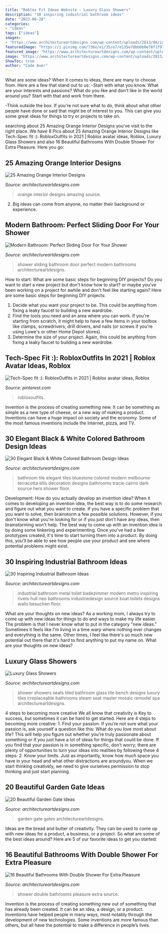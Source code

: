 ```yaml
---
title: "Roblox Fit Ideas Website - Luxury Glass Showers"
description: "30 inspiring industrial bathroom ideas"
date: "2023-06-28"
categories:
- "ideas"
tags: ["ideas"]
images:
- "https://www.architectureartdesigns.com/wp-content/uploads/2013/06/inviewinteriordesign._com.jpg"
featuredImage: "https://i.pinimg.com/736x/e1/35/e7/e135e7dbb0b0e78f1f97375913e8065f.jpg"
featured_image: "https://www.architectureartdesigns.com/wp-content/uploads/2016/01/7-33.jpg"
image: "https://www.architectureartdesigns.com/wp-content/uploads/2013/03/ArchitectureArtDesigns-964.jpg"
ShowToc: true
author: "Cade Auer"
---
```



What are some ideas?
When it comes to ideas, there are many to choose from. Here are a few that stand out to us:
-Start with what you know. What are your interests and passions? What do you like and don't like in the world around you? Start with that and work from there.

-Think outside the box. If you're not sure what to do, think about what other people have done or said that might be of interest to you. This can give you some great ideas for things to try or projects to take on.

	

		
searching about 25 Amazing Orange Interior Designs you've visit to the right place. We have 8 Pics about 25 Amazing Orange Interior Designs like Tech-Spec fit :): RobloxOutfits in 2021 | Roblox avatar ideas, Roblox, Luxury Glass Showers and also 16 Beautiful Bathrooms With Double Shower For Extra Pleasure. Here you go:
		
    
## 25 Amazing Orange Interior Designs

<img loading=lazy src="https://www.architectureartdesigns.com/wp-content/uploads/2013/10/1827-630x472.jpg" onerror="this.onerror=null;this.src='https://tse4.mm.bing.net/th?id=OIP.lKgwvS9seyRDxrWp7C77_gHaFj&amp;pid=15.1';" alt="25 Amazing Orange Interior Designs">

_Source: architectureartdesigns.com_

>orange interior designs amazing source. 

	

2. Big ideas can come from anyone, no matter their background or experience.

    
## Modern Bathroom: Perfect Sliding Door For Your Shower

<img loading=lazy src="https://www.architectureartdesigns.com/wp-content/uploads/2013/03/ArchitectureArtDesigns-964.jpg" onerror="this.onerror=null;this.src='https://tse4.mm.bing.net/th?id=OIP.J3fz7hXNRMS0W7YR-T19vQHaIY&amp;pid=15.1';" alt="Modern Bathroom: Perfect Sliding Door For Your Shower">

_Source: architectureartdesigns.com_

>shower sliding bathroom door perfect modern bathrooms architectureartdesigns. 

	

How to start: What are some basic steps for beginning DIY projects?
Do you want to start a new project but don't know how to start? or maybe you've been working on a project for awhile and don't feel like starting again? Here are some basic steps for beginning DIY projects:
1. Decide what you want your project to be. This could be anything from fixing a leaky faucet to building a new wardrobe. 
2. Find the tools you need and an area where you can work. If you're starting from scratch, it might help to have a few items in your toolbox like clamps, screwdrivers, drill drivers, and nails (or screws if you're using Lowe's or other Home Depot stores). 
3. Determine the size of your project. Again, this could be anything from fixing a leaky faucet to building a new wardrobe. 

    
## Tech-Spec Fit :): RobloxOutfits In 2021 | Roblox Avatar Ideas, Roblox

<img loading=lazy src="https://i.pinimg.com/736x/e1/35/e7/e135e7dbb0b0e78f1f97375913e8065f.jpg" onerror="this.onerror=null;this.src='https://tse3.mm.bing.net/th?id=OIP.arL6ScxGFBymtlPiXdDtnwHaH0&amp;pid=15.1';" alt="Tech-Spec fit :): RobloxOutfits in 2021 | Roblox avatar ideas, Roblox">

_Source: pinterest.com_

>robloxoutfits. 

	

Invention is the process of creating something new. It can be something as simple as a new type of cheese, or a new way of making a product. Inventions can have a huge impact on society and the economy. Some of the most famous inventions include the Internet, pizza, and TV.

    
## 30 Elegant Black &amp; White Colored Bathroom Design Ideas

<img loading=lazy src="https://www.architectureartdesigns.com/wp-content/uploads/2013/10/2112.jpg" onerror="this.onerror=null;this.src='https://tse4.mm.bing.net/th?id=OIP.KcLUSPnMTLno9pzc-_yUNgAAAA&amp;pid=15.1';" alt="30 Elegant Black &amp; White Colored Bathroom Design Ideas">

_Source: architectureartdesigns.com_

>bathroom tile elegant tiles bluestone colored modern melbourne terracotta ellis decoration designs bathrooms tracie cairns dark source hers shower floor. 

	

Development: How do you actually develop an invention idea?
When it comes to developing an invention idea, the best way is to do some research and figure out what you want to create. If you have a specific problem that you want to solve, then brainstorm a few possible solutions. However, if you don't know what you're looking for or if you just don't have any ideas, then brainstorming won't help. The best way to come up with an invention idea is by doing some tinkering and experimenting. Once you've had a few prototypes created, it's time to start turning them into a product. By doing this, you'll be able to see how people use your product and see where potential problems might exist.

    
## 30 Inspiring Industrial Bathroom Ideas

<img loading=lazy src="https://www.architectureartdesigns.com/wp-content/uploads/2013/07/257.jpg" onerror="this.onerror=null;this.src='https://tse1.mm.bing.net/th?id=OIP.a9f07tW56Oi98j6-NVz6YQHaLH&amp;pid=15.1';" alt="30 Inspiring Industrial Bathroom Ideas">

_Source: architectureartdesigns.com_

>industrial bathroom metal toilet badezimmer modern metro inspiring rivets hull neo bathrooms industriedesign source boat toilets designs walls besuchen floor. 

	

What are your thoughts on new ideas?
As a working mom, I always try to come up with new ideas for things to do and ways to make my life easier. The problem is that I never know what to put in the category "new ideas." Sometimes it feels like I'm living in a time warp where nothing ever changes and everything is the same. Other times, I feel like there's so much new potential out there that it's hard to find anything to put my name on. What are your thoughts on new ideas?

    
## Luxury Glass Showers

<img loading=lazy src="https://www.architectureartdesigns.com/wp-content/uploads/2013/06/inviewinteriordesign._com.jpg" onerror="this.onerror=null;this.src='https://tse4.mm.bing.net/th?id=OIP.AJ_mAcselN6VfEffifOyjQAAAA&amp;pid=15.1';" alt="Luxury Glass Showers">

_Source: architectureartdesigns.com_

>shower showers seats tiled bathroom glass tile bench designs luxury tiles irreplaceable bathrooms steam seat master mosaic remodel spa architectureartdesigns. 

	

4 steps to becoming more creative
We all know that creativity is Key to success, but sometimes it can be hard to get started. Here are 4 steps to becoming more creative: 1. Find your passion. If you’re not sure what your passion is, ask yourself a question like this: What do you love most about life? This will help you figure out whether you’re truly passionate about something or if you just have a lot of ideas for things that could be done. If you find that your passion is in something specific, don’t worry; there are plenty of opportunities to turn your ideas into realities by following these 4 steps: 
2. Know your limits. Just as importantly, know how much space you have in your head and what other distractions are aroundyou. When we start thinking creatively, we need to give ourselves permission to stop thinking and just start planning.

    
## 20 Beautiful Garden Gate Ideas

<img loading=lazy src="https://www.architectureartdesigns.com/wp-content/uploads/2013/03/Gates-ArchitectureArtDesigns-10.jpg" onerror="this.onerror=null;this.src='https://tse4.mm.bing.net/th?id=OIP.Nb3wnJJnCvV6W3P9ACjC6wHaLH&amp;pid=15.1';" alt="20 Beautiful Garden Gate Ideas">

_Source: architectureartdesigns.com_

>garden gate gates architectureartdesigns. 

	

Ideas are the bread and butter of creativity. They can be used to come up with new ideas for a product, a business, or a project. So what are some of the best ideas around? Here are 5 of our favorite ideas to get you started:

    
## 16 Beautiful Bathrooms With Double Shower For Extra Pleasure

<img loading=lazy src="https://www.architectureartdesigns.com/wp-content/uploads/2016/01/7-33.jpg" onerror="this.onerror=null;this.src='https://tse2.mm.bing.net/th?id=OIP.I_-8RDBYWVlSdGJ68RJqBwHaLE&amp;pid=15.1';" alt="16 Beautiful Bathrooms With Double Shower For Extra Pleasure">

_Source: architectureartdesigns.com_

>shower double bathrooms pleasure extra source. 

	

Invention is the process of creating something new out of something that has already been created. It can be an idea, a design, or a product. Inventions have helped people in many ways, most notably through the development of new technologies. Some inventions are more famous than others, but all have the potential to make a difference in people’s lives.

